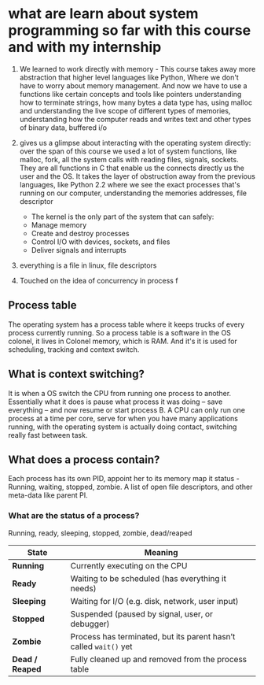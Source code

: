 # what are learn about system programming so far with this course and with my internship
1. We learned to work directly with memory - This course takes away more abstraction that higher level languages like Python, Where we don't have to worry about memory management. And now we have to use a functions like certain concepts and tools like pointers understanding how to terminate strings,  how many bytes a data type has, using malloc and understanding the live scope of different types of memories, understanding how the computer reads and writes text and other types of binary data, buffered i/o


2. gives us a glimpse about interacting with the operating system directly: over the span of this course we used a lot of system functions, like malloc, fork, all the system calls with reading files, signals, sockets. They are all functions in C that enable us the connects directly us the user and the OS. It takes the layer of obstruction away from the previous languages, like Python
    2.2 where we see the exact processes that's running on our computer, understanding the memories addresses, file descriptor 
    - The kernel is the only part of the system that can safely:
    - Manage memory
    - Create and destroy processes
    - Control I/O with devices, sockets, and files
    - Deliver signals and interrupts

3. everything is a file in linux, file descriptors

4. Touched on the idea of concurrency in process f

## Process table 
The operating system has a process table where it keeps trucks of every process currently running. 
So a process table is a software in the OS colonel, it lives in Colonel memory, which is RAM. 
And it's it is used for scheduling, tracking and context switch.

## What is context switching?
It is when a OS switch the CPU from running one process to another. Essentially what it does is pause what process it was doing – save everything – and now resume or start process B.
A CPU can only run one process at a time per core, serve for when you have many applications running, with the operating system is actually doing contact, switching really fast between task.

## What does a process contain?
Each process has its own PID, appoint her to its memory map it status - Running, waiting, stopped, zombie. 
A list of open file descriptors, and other meta-data like parent PI.

### What are the status of a process?
Running, ready, sleeping, stopped, zombie, dead/reaped

| State           | Meaning |
|------------------|---------|
| **Running**      | Currently executing on the CPU |
| **Ready**        | Waiting to be scheduled (has everything it needs) |
| **Sleeping**     | Waiting for I/O (e.g. disk, network, user input) |
| **Stopped**      | Suspended (paused by signal, user, or debugger) |
| **Zombie**       | Process has terminated, but its parent hasn’t called `wait()` yet |
| **Dead / Reaped**| Fully cleaned up and removed from the process table |